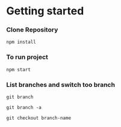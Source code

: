 # Getting started

### Clone Repository

```
npm install
```

### To run project

```
npm start
```

### List branches and switch too branch

```
git branch

git branch -a

git checkout branch-name

```
